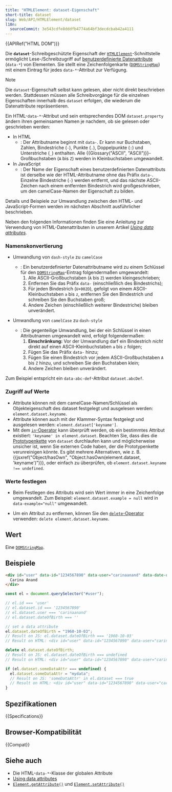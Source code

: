 ```yaml
---
title: "HTMLElement: dataset-Eigenschaft"
short-title: dataset
slug: Web/API/HTMLElement/dataset
l10n:
  sourceCommit: 3e543cdfe8dddfb4774a64bf3decdcbab42a4111
---
```


{{APIRef("HTML DOM")}}

Die **`dataset`**-Schreibgeschützte Eigenschaft
der [`HTMLElement`](/de/docs/Web/API/HTMLElement)-Schnittstelle ermöglicht Lese-/Schreibzugriff auf [benutzerdefinierte Datenattribute](/de/docs/Web/HTML/Reference/Global_attributes/data-*)
(`data-*`) von Elementen. Sie stellt eine Zeichenfolgenkarte
([`DOMStringMap`](/de/docs/Web/API/DOMStringMap)) mit einem Eintrag für jedes `data-*`-Attribut zur Verfügung.

> [!NOTE]
> Die `dataset`-Eigenschaft selbst kann gelesen, aber nicht direkt beschrieben werden.
> Stattdessen müssen alle Schreibvorgänge für die einzelnen Eigenschaften innerhalb des
> `dataset` erfolgen, die wiederum die Datenattribute repräsentieren.

Ein HTML-`data-*`-Attribut und sein entsprechendes DOM
`dataset.property` ändern ihren gemeinsamen Namen je nachdem, ob sie gelesen oder geschrieben werden:

- In HTML
  - : Der Attributname beginnt mit `data-`. Er kann nur Buchstaben,
    Zahlen, Bindestriche (`-`), Punkte (`.`), Doppelpunkte (`:`)
    und Unterstriche (`_`) enthalten. Alle {{Glossary("ASCII", "ASCII")}}-Großbuchstaben (`A` bis
    `Z`) werden in Kleinbuchstaben umgewandelt.
- In JavaScript
  - : Der Name der Eigenschaft eines benutzerdefinierten Datenattributs ist derselbe wie der HTML-Attributname
    ohne das Präfix `data-`. Einzelne Bindestriche (`-`) werden entfernt, und das nächste ASCII-Zeichen
    nach einem entfernten Bindestrich wird großgeschrieben, um den camelCase-Namen der Eigenschaft zu bilden.

Details und Beispiele zur Umwandlung zwischen den HTML- und JavaScript-Formen werden im nächsten Abschnitt ausführlicher beschrieben.

Neben den folgenden Informationen finden Sie eine Anleitung zur Verwendung von HTML-Datenattributen in unserem Artikel [_Using data attributes_](/de/docs/Web/HTML/How_to/Use_data_attributes).

### Namenskonvertierung

- Umwandlung von `dash-style` zu `camelCase`

  - : Ein benutzerdefinierter Datenattributname wird zu einem Schlüssel für den
    [`DOMStringMap`](/de/docs/Web/API/DOMStringMap)-Eintrag folgendermaßen umgewandelt:
    1. Alle ASCII-Großbuchstaben (`A` bis
       `Z`) werden kleingeschrieben;
    2. Entfernen Sie das Präfix `data-` (einschließlich des Bindestrichs);
    3. Für jeden Bindestrich (`U+002D`), gefolgt von einem ASCII-Kleinbuchstaben
       `a` bis `z`, entfernen Sie den Bindestrich und schreiben Sie den Buchstaben groß;
    4. Andere Zeichen (einschließlich weiterer Bindestriche) bleiben unverändert.

- Umwandlung von `camelCase` zu `dash-style`
  - : Die gegenteilige Umwandlung, bei der ein Schlüssel in einen Attributnamen umgewandelt wird, erfolgt folgendermaßen:
    1. **Einschränkung:** Vor der Umwandlung darf ein Bindestrich _nicht_ direkt auf einen ASCII-Kleinbuchstaben `a` bis
       `z` folgen;
    2. Fügen Sie das Präfix `data-` hinzu;
    3. Fügen Sie einen Bindestrich vor jedem ASCII-Großbuchstaben `A` bis `Z` hinzu,
       und schreiben Sie den Buchstaben klein;
    4. Andere Zeichen bleiben unverändert.

Zum Beispiel entspricht ein `data-abc-def`-Attribut
`dataset.abcDef`.

### Zugriff auf Werte

- Attribute können mit dem camelCase-Namen/Schlüssel als Objekteigenschaft des
  dataset festgelegt und ausgelesen werden: `element.dataset.keyname`.
- Attribute können auch mit der Klammer-Syntax festgelegt und ausgelesen werden:
  `element.dataset['keyname']`.
- Mit dem [`in`-Operator](/de/docs/Web/JavaScript/Reference/Operators/in) kann überprüft werden, ob ein bestimmtes Attribut existiert:
  `'keyname' in element.dataset`. Beachten Sie, dass dies die [Prototypenkette](/de/docs/Web/JavaScript/Guide/Inheritance_and_the_prototype_chain) von `dataset` durchlaufen kann und möglicherweise unsicher ist, wenn Sie externen Code haben, der die Prototypenkette verunreinigen könnte. Es gibt mehrere Alternativen, wie z. B. {{jsxref("Object/hasOwn", "Object.hasOwn(element.dataset, 'keyname')")}}, oder einfach zu überprüfen, ob `element.dataset.keyname !== undefined`.

### Werte festlegen

- Beim Festlegen des Attributs wird sein Wert immer in eine Zeichenfolge umgewandelt.
  Zum Beispiel: `element.dataset.example = null` wird
  in `data-example="null"` umgewandelt.

- Um ein Attribut zu entfernen, können Sie den [`delete`-Operator](/de/docs/Web/JavaScript/Reference/Operators/delete) verwenden: `delete element.dataset.keyname`.

## Wert

Eine [`DOMStringMap`](/de/docs/Web/API/DOMStringMap).

## Beispiele

```html
<div id="user" data-id="1234567890" data-user="carinaanand" data-date-of-birth>
  Carina Anand
</div>
```

```js
const el = document.querySelector("#user");

// el.id === 'user'
// el.dataset.id === '1234567890'
// el.dataset.user === 'carinaanand'
// el.dataset.dateOfBirth === ''

// set a data attribute
el.dataset.dateOfBirth = "1960-10-03";
// Result on JS: el.dataset.dateOfBirth === '1960-10-03'
// Result on HTML: <div id="user" data-id="1234567890" data-user="carinaanand" data-date-of-birth="1960-10-03">Carina Anand</div>

delete el.dataset.dateOfBirth;
// Result on JS: el.dataset.dateOfBirth === undefined
// Result on HTML: <div id="user" data-id="1234567890" data-user="carinaanand">Carina Anand</div>

if (el.dataset.someDataAttr === undefined) {
  el.dataset.someDataAttr = "mydata";
  // Result on JS: 'someDataAttr' in el.dataset === true
  // Result on HTML: <div id="user" data-id="1234567890" data-user="carinaanand" data-some-data-attr="mydata">Carina Anand</div>
}
```

## Spezifikationen

{{Specifications}}

## Browser-Kompatibilität

{{Compat}}

## Siehe auch

- Die HTML-`data-*`-Klasse der globalen Attribute
- [Using data attributes](/de/docs/Web/HTML/How_to/Use_data_attributes)
- [`Element.getAttribute()`](/de/docs/Web/API/Element/getAttribute) und [`Element.setAttribute()`](/de/docs/Web/API/Element/setAttribute)
